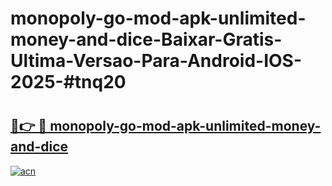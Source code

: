 # monopoly-go-mod-apk-unlimited-money-and-dice-Baixar-Gratis-Ultima-Versao-Para-Android-IOS-2025-#tnq20

# <h2><a href="https://ainizakaria.my?title=monopoly-go-mod-apk-unlimited-money-and-dice&ref=24M">🔗👉 🔴 monopoly-go-mod-apk-unlimited-money-and-dice</a></h2>

[![acn](https://github.com/user-attachments/assets/0f9c940e-d8b0-45ae-aac7-cd30a18b3e1c)](https://ainizakaria.my?title=monopoly-go-mod-apk-unlimited-money-and-dice&ref=24M)

